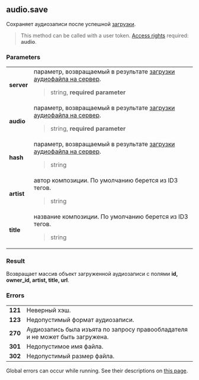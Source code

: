 ## audio.save

Сохраняет аудиозаписи после успешной [загрузки]().

> This method can be called with a user token. [Access rights](https://vk.com/dev/permissions) required: **audio**.

### Parameters

<table>
  <tr>
    <td>
      <b>server</b>
    </td>
    <td>
      параметр, возвращаемый в результате <a href="">загрузки аудиофайла на сервер</a>.
      <blockquote>
        string, <b>required parameter</b>
      </blockquote>
    </td>
  </tr>
  <tr>
    <td>
      <b>audio</b>
    </td>
    <td>
      параметр, возвращаемый в результате <a href="">загрузки аудиофайла на сервер</a>.
      <blockquote>
        string, <b>required parameter</b>
      </blockquote>
    </td>
  </tr>
  <tr>
    <td>
      <b>hash</b>
    </td>
    <td>
      параметр, возвращаемый в результате <a href="">загрузки аудиофайла на сервер</a>.
      <blockquote>
        string
      </blockquote>
    </td>
  </tr>
  <tr>
    <td>
      <b>artist</b>
    </td>
    <td>
      автор композиции. По умолчанию берется из ID3 тегов. 
      <blockquote>
        string
      </blockquote>
    </td>
  </tr>
  <tr>
    <td>
      <b>title</b>
    </td>
    <td>
      название композиции. По умолчанию берется из ID3 тегов.
      <blockquote>
        string
      </blockquote>
    </td>
  </tr>
</table>

### Result

Возвращает массив объект загруженной аудиозаписи с полями <b>id, owner_id, artist, title, url</b>.

### Errors

<table>
  <tr>
    <td>
      <b>121</b>
    </td>
    <td>
      Неверный хэш.
    </td>
  </tr>
  <tr>
    <td>
      <b>123</b>
    </td>
    <td>
      Недопустимый формат аудиозаписи.
    </td>
  </tr>
  <tr>
    <td>
      <b>270</b>
    </td>
    <td>
      Аудиозапись была изъята по запросу правообладателя и не может быть загружена.
    </td>
  </tr>
  <tr>
    <td>
      <b>301</b>
    </td>
    <td>
      Недопустимое имя файла.
    </td>
  </tr>
  <tr>
    <td>
      <b>302</b>
    </td>
    <td>
      Недопустимый размер файла.
    </td>
  </tr>
</table>

Global errors can occur while running. See their descriptions on [this page](https://vk.com/dev/errors).